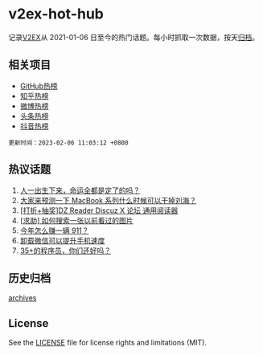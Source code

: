 # v2ex-hot-hub

 记录[V2EX](https://www.v2ex.com/)从 2021-01-06 日至今的热门话题。每小时抓取一次数据，按天[归档](archives)。
 
 ## 相关项目

- [GitHub热榜](https://github.com/it985/github-hot-hub)
- [知乎热榜](https://github.com/it985/zhihu-hot-hub)
- [微博热榜](https://github.com/it985/weibo-hot-hub)
- [头条热榜](https://github.com/it985/toutiao-hot-hub)
- [抖音热榜](https://github.com/it985/douyin-hot-hub)


 `更新时间：2023-02-06 11:03:12 +0800`

## 热议话题

1. [人一出生下来，命运全都是定了的吗？](https://www.v2ex.com/t/913472)
1. [大家来预测一下 MacBook 系列什么时候可以干掉刘海？](https://www.v2ex.com/t/913314)
1. [[打折+抽奖]DZ Reader Discuz X 论坛 通用阅读器](https://www.v2ex.com/t/913297)
1. [[求助] 如何搜索一张以前看过的图片](https://www.v2ex.com/t/913386)
1. [今年怎么赚一辆 911？](https://www.v2ex.com/t/913358)
1. [卸载微信可以提升手机速度](https://www.v2ex.com/t/913374)
1. [35+的程序员，你们还好吗？](https://www.v2ex.com/t/913468)

## 历史归档

[archives](archives)

## License

See the [LICENSE](LICENSE) file for license rights and limitations (MIT).
